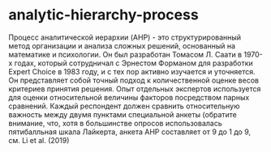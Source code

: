 # analytic-hierarchy-process
Процесс аналитической иерархии (AHP) - это структурированный метод организации и анализа сложных решений, основанный на математике и психологии. Он был разработан Томасом Л. Саати в 1970-х годах, который сотрудничал с Эрнестом Форманом для разработки Expert Choice в 1983 году, и с тех пор активно изучается и уточняется. Он представляет собой точный подход к количественной оценке весов критериев принятия решения. Опыт отдельных экспертов используется для оценки относительной величины факторов посредством парных сравнений. Каждый респондент должен сравнить относительную важность между двумя пунктами специальной анкеты (обратите внимание, что, хотя в большинстве опросов использовалась пятибалльная шкала Лайкерта, анкета AHP составляет от 9 до 1 до 9, см. Li et al. (2019)

